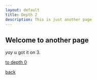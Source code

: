 ```yaml
---
layout: default
title: Depth 2
description: This is just another page
---
```


## Welcome to another page

_yay_ u got it on 3.

[to depth 0](./depth.hmtl)

[back](./)
